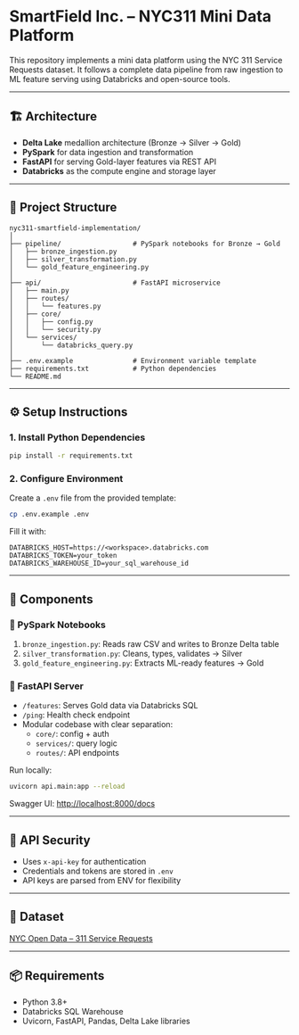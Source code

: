 # SmartField Inc. – NYC311 Mini Data Platform

This repository implements a mini data platform using the NYC 311 Service Requests dataset. It follows a complete data pipeline from raw ingestion to ML feature serving using Databricks and open-source tools.

---

## 🏗️ Architecture

- **Delta Lake** medallion architecture (Bronze → Silver → Gold)
- **PySpark** for data ingestion and transformation
- **FastAPI** for serving Gold-layer features via REST API
- **Databricks** as the compute engine and storage layer

---

## 📁 Project Structure

```
nyc311-smartfield-implementation/
│
├── pipeline/                  # PySpark notebooks for Bronze → Gold
│   ├── bronze_ingestion.py
│   ├── silver_transformation.py
│   └── gold_feature_engineering.py
│
├── api/                       # FastAPI microservice
│   ├── main.py
│   ├── routes/
│   │   └── features.py
│   ├── core/
│   │   ├── config.py
│   │   └── security.py
│   └── services/
│       └── databricks_query.py
│
├── .env.example               # Environment variable template
├── requirements.txt           # Python dependencies
└── README.md
```

---

## ⚙️ Setup Instructions

### 1. Install Python Dependencies
```bash
pip install -r requirements.txt
```

### 2. Configure Environment
Create a `.env` file from the provided template:
```bash
cp .env.example .env
```

Fill it with:
```env
DATABRICKS_HOST=https://<workspace>.databricks.com
DATABRICKS_TOKEN=your_token
DATABRICKS_WAREHOUSE_ID=your_sql_warehouse_id
```

---

## 🚀 Components

### 🔹 PySpark Notebooks
1. `bronze_ingestion.py`: Reads raw CSV and writes to Bronze Delta table
2. `silver_transformation.py`: Cleans, types, validates → Silver
3. `gold_feature_engineering.py`: Extracts ML-ready features → Gold

### 🔹 FastAPI Server
- `/features`: Serves Gold data via Databricks SQL
- `/ping`: Health check endpoint
- Modular codebase with clear separation:
  - `core/`: config + auth
  - `services/`: query logic
  - `routes/`: API endpoints

Run locally:
```bash
uvicorn api.main:app --reload
```

Swagger UI: [http://localhost:8000/docs](http://localhost:8000/docs)

---

## 🔐 API Security

- Uses `x-api-key` for authentication
- Credentials and tokens are stored in `.env`
- API keys are parsed from ENV for flexibility

---

## 📄 Dataset

[NYC Open Data – 311 Service Requests](https://data.cityofnewyork.us/Social-Services/311-Service-Requests-from-2010-to-Present/erm2-nwe9)

---

## 📦 Requirements

- Python 3.8+
- Databricks SQL Warehouse
- Uvicorn, FastAPI, Pandas, Delta Lake libraries